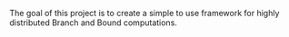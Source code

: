 The goal of this project is to create a simple to use framework for highly distributed Branch and Bound computations.
